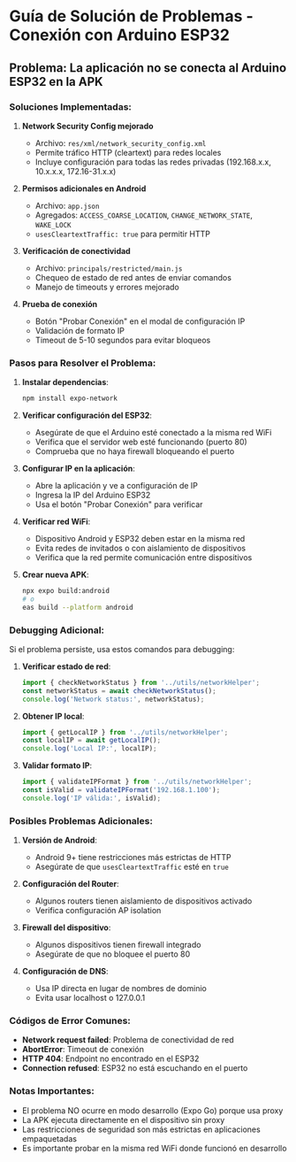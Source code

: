 # Guía de Solución de Problemas - Conexión con Arduino ESP32

## Problema: La aplicación no se conecta al Arduino ESP32 en la APK

### Soluciones Implementadas:

1. **Network Security Config mejorado**
   - Archivo: `res/xml/network_security_config.xml`
   - Permite tráfico HTTP (cleartext) para redes locales
   - Incluye configuración para todas las redes privadas (192.168.x.x, 10.x.x.x, 172.16-31.x.x)

2. **Permisos adicionales en Android**
   - Archivo: `app.json`
   - Agregados: `ACCESS_COARSE_LOCATION`, `CHANGE_NETWORK_STATE`, `WAKE_LOCK`
   - `usesCleartextTraffic: true` para permitir HTTP

3. **Verificación de conectividad**
   - Archivo: `principals/restricted/main.js`
   - Chequeo de estado de red antes de enviar comandos
   - Manejo de timeouts y errores mejorado

4. **Prueba de conexión**
   - Botón "Probar Conexión" en el modal de configuración IP
   - Validación de formato IP
   - Timeout de 5-10 segundos para evitar bloqueos

### Pasos para Resolver el Problema:

1. **Instalar dependencias**:
   ```bash
   npm install expo-network
   ```

2. **Verificar configuración del ESP32**:
   - Asegúrate de que el Arduino esté conectado a la misma red WiFi
   - Verifica que el servidor web esté funcionando (puerto 80)
   - Comprueba que no haya firewall bloqueando el puerto

3. **Configurar IP en la aplicación**:
   - Abre la aplicación y ve a configuración de IP
   - Ingresa la IP del Arduino ESP32
   - Usa el botón "Probar Conexión" para verificar

4. **Verificar red WiFi**:
   - Dispositivo Android y ESP32 deben estar en la misma red
   - Evita redes de invitados o con aislamiento de dispositivos
   - Verifica que la red permite comunicación entre dispositivos

5. **Crear nueva APK**:
   ```bash
   npx expo build:android
   # o
   eas build --platform android
   ```

### Debugging Adicional:

Si el problema persiste, usa estos comandos para debugging:

1. **Verificar estado de red**:
   ```javascript
   import { checkNetworkStatus } from '../utils/networkHelper';
   const networkStatus = await checkNetworkStatus();
   console.log('Network status:', networkStatus);
   ```

2. **Obtener IP local**:
   ```javascript
   import { getLocalIP } from '../utils/networkHelper';
   const localIP = await getLocalIP();
   console.log('Local IP:', localIP);
   ```

3. **Validar formato IP**:
   ```javascript
   import { validateIPFormat } from '../utils/networkHelper';
   const isValid = validateIPFormat('192.168.1.100');
   console.log('IP válida:', isValid);
   ```

### Posibles Problemas Adicionales:

1. **Versión de Android**:
   - Android 9+ tiene restricciones más estrictas de HTTP
   - Asegúrate de que `usesCleartextTraffic` esté en `true`

2. **Configuración del Router**:
   - Algunos routers tienen aislamiento de dispositivos activado
   - Verifica configuración AP isolation

3. **Firewall del dispositivo**:
   - Algunos dispositivos tienen firewall integrado
   - Asegúrate de que no bloquee el puerto 80

4. **Configuración de DNS**:
   - Usa IP directa en lugar de nombres de dominio
   - Evita usar localhost o 127.0.0.1

### Códigos de Error Comunes:

- **Network request failed**: Problema de conectividad de red
- **AbortError**: Timeout de conexión
- **HTTP 404**: Endpoint no encontrado en el ESP32
- **Connection refused**: ESP32 no está escuchando en el puerto

### Notas Importantes:

- El problema NO ocurre en modo desarrollo (Expo Go) porque usa proxy
- La APK ejecuta directamente en el dispositivo sin proxy
- Las restricciones de seguridad son más estrictas en aplicaciones empaquetadas
- Es importante probar en la misma red WiFi donde funcionó en desarrollo
